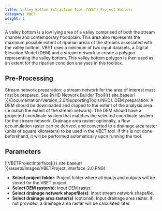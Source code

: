 ```yaml
---
title: Valley Bottom Extraction Tool (VBET) Project Builder
category: VBET
weight: 1
---
```


A valley bottom is a low lying area of a valley comprised of both the stream channel and contemporary floodplain. This area also represents the maximum possible extent of riparian areas of the streams associated with the valley bottom. VBET uses a minimum of two input datasets, a Digital Elevation Model (DEM) and a stream network to create a polygon representing the valley bottom. This valley bottom polygon is then used as an extent for the riparian condition analyses in this toolbox.

## Pre-Processing

Stream network preparation: a stream network for the area of interest must first be prepared. See [NHD Network Builder Tool]({{ site.baseurl }}/Documentation/Version_2.0/SupportingTools/NHD).
DEM preparation: A DEM should be downloaded and clipped to the extent of the analysis area (ie match the extent of the stream network). The DEM should have a projected coordinate system that matches the selected coordinate system for the stream network.
Drainage area raster: optionally, a flow accumulation raster can be derived, and converted to a drainage area raster (units of square kilometers) to be used in the VBET tool. If this is not done beforehand, it will be performed automatically upon running the tool.

## Parameters

![VBETProjectInterface]({{ site.baseurl }}/assets/images/VBETProject_interface_2.0.PNG)

- **Select project folder**: Project folder where all inputs and outputs will be stored for the VBET project. 
- **Select DEM raster(s)**: Input DEM raster.
- **Select drainage network shapefile(s)**: Input stream network shapefile.
- **Select drainage area raster(s)** (optional): Input drainage area raster. If not provided, a drainage area raster will be calculated later. 
